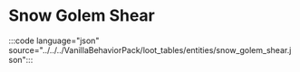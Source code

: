 # Snow Golem Shear

:::code language="json" source="../../../VanillaBehaviorPack/loot_tables/entities/snow_golem_shear.json":::